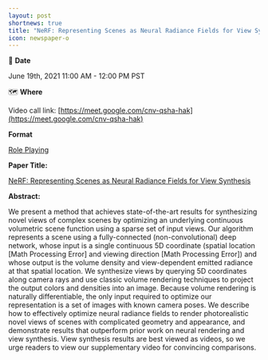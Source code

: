 ```yaml
---
layout: post
shortnews: true
title: "NeRF: Representing Scenes as Neural Radiance Fields for View Synthesis"
icon: newspaper-o
---
```

📅 **Date**

June 19th, 2021 11:00 AM - 12:00 PM PST

🗺️ **Where**

Video call link: [https://meet.google.com/cnv-qsha-hak](https://meet.google.com/cnv-qsha-hak)

**Format**

[Role Playing](https://www.notion.so/Role-Playing-60cb08d4aa1f4b25bf131963a15a51f0)

**Paper Title:**

[NeRF: Representing Scenes as Neural Radiance Fields for View Synthesis](https://arxiv.org/abs/2003.08934)

**Abstract:**

We present a method that achieves state-of-the-art results for synthesizing novel views of complex scenes by optimizing an underlying continuous volumetric scene function using a sparse set of input views. Our algorithm represents a scene using a fully-connected (non-convolutional) deep network, whose input is a single continuous 5D coordinate (spatial location [Math Processing Error] and viewing direction [Math Processing Error]) and whose output is the volume density and view-dependent emitted radiance at that spatial location. We synthesize views by querying 5D coordinates along camera rays and use classic volume rendering techniques to project the output colors and densities into an image. Because volume rendering is naturally differentiable, the only input required to optimize our representation is a set of images with known camera poses. We describe how to effectively optimize neural radiance fields to render photorealistic novel views of scenes with complicated geometry and appearance, and demonstrate results that outperform prior work on neural rendering and view synthesis. View synthesis results are best viewed as videos, so we urge readers to view our supplementary video for convincing comparisons.
